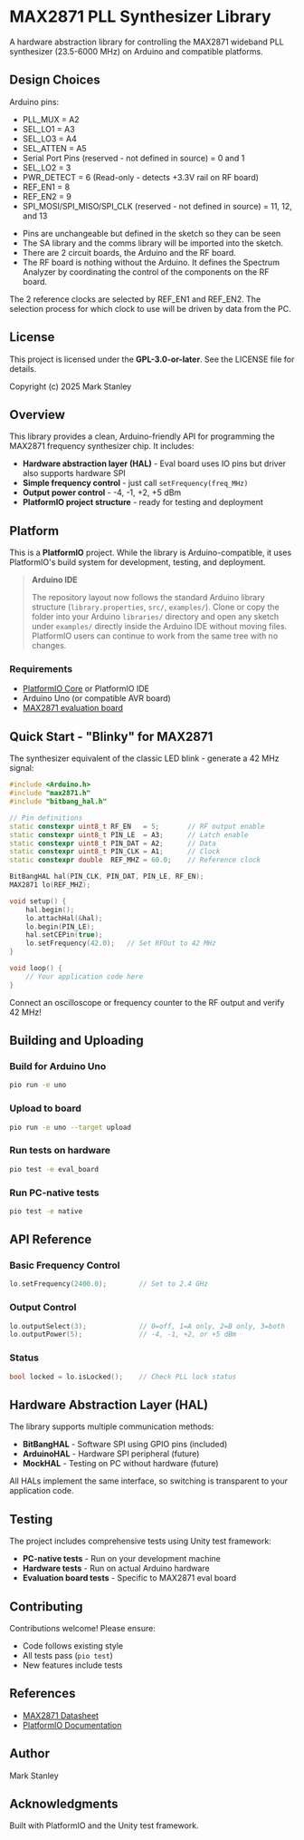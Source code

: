# MAX2871 PLL Synthesizer Library

A hardware abstraction library for controlling the MAX2871 wideband PLL synthesizer (23.5-6000 MHz) on Arduino and compatible platforms.

## Design Choices

Arduino pins:
* PLL_MUX = A2
* SEL_LO1 = A3
* SEL_LO3 = A4
* SEL_ATTEN = A5
* Serial Port Pins (reserved - not defined in source) = 0 and 1
* SEL_LO2 = 3
* PWR_DETECT = 6 (Read-only - detects +3.3V rail on RF board)
* REF_EN1 = 8
* REF_EN2 = 9
* SPI_MOSI/SPI_MISO/SPI_CLK (reserved - not defined in source) = 11, 12, and 13

- Pins are unchangeable but defined in the sketch so they can be seen
- The SA library and the comms library will be imported into the sketch.
- There are 2 circuit boards, the Arduino and the RF board.
- The RF board is nothing without the Arduino. It defines the Spectrum Analyzer by coordinating the control of the components on the RF board.

The 2 reference clocks are selected by REF_EN1 and REF_EN2. The selection process for which clock to use will be driven by data from the PC.

## License

This project is licensed under the **GPL-3.0-or-later**. See the LICENSE file for details.

Copyright (c) 2025 Mark Stanley

## Overview

This library provides a clean, Arduino-friendly API for programming the MAX2871 frequency synthesizer chip. It includes:

- **Hardware abstraction layer (HAL)** - Eval board uses IO pins but driver also supports hardware SPI
- **Simple frequency control** - just call `setFrequency(freq_MHz)`
- **Output power control** - -4, -1, +2, +5 dBm
- **PlatformIO project structure** - ready for testing and deployment

## Platform

This is a **PlatformIO** project. While the library is Arduino-compatible, it uses PlatformIO's build system for development, testing, and deployment.

> **Arduino IDE**
>
> The repository layout now follows the standard Arduino library structure (`library.properties`, `src/`, `examples/`).
> Clone or copy the folder into your Arduino `libraries/` directory and open any sketch under `examples/` directly inside the Arduino IDE without moving files. PlatformIO users can continue to work from the same tree with no changes.

### Requirements

- [PlatformIO Core](https://platformio.org/) or PlatformIO IDE
- Arduino Uno (or compatible AVR board)
- [MAX2871 evaluation board](https://github.com/Nullkraft/6GHz-Signal-Generator)

## Quick Start - "Blinky" for MAX2871

The synthesizer equivalent of the classic LED blink - generate a 42 MHz signal:
```cpp
#include <Arduino.h>
#include "max2871.h"
#include "bitbang_hal.h"

// Pin definitions
static constexpr uint8_t RF_EN   = 5;       // RF output enable
static constexpr uint8_t PIN_LE  = A3;      // Latch enable
static constexpr uint8_t PIN_DAT = A2;      // Data
static constexpr uint8_t PIN_CLK = A1;      // Clock
static constexpr double  REF_MHZ = 60.0;    // Reference clock

BitBangHAL hal(PIN_CLK, PIN_DAT, PIN_LE, RF_EN);
MAX2871 lo(REF_MHZ);

void setup() {
    hal.begin();
    lo.attachHal(&hal);
    lo.begin(PIN_LE);
    hal.setCEPin(true);
    lo.setFrequency(42.0);   // Set RFOut to 42 MHz
}

void loop() {
    // Your application code here
}
```

Connect an oscilloscope or frequency counter to the RF output and verify 42 MHz!

## Building and Uploading

### Build for Arduino Uno
```bash
pio run -e uno
```

### Upload to board
```bash
pio run -e uno --target upload
```

### Run tests on hardware
```bash
pio test -e eval_board
```

### Run PC-native tests
```bash
pio test -e native
```

## API Reference

### Basic Frequency Control
```cpp
lo.setFrequency(2400.0);        // Set to 2.4 GHz
```

### Output Control
```cpp
lo.outputSelect(3);             // 0=off, 1=A only, 2=B only, 3=both
lo.outputPower(5);              // -4, -1, +2, or +5 dBm
```

### Status
```cpp
bool locked = lo.isLocked();    // Check PLL lock status
```

## Hardware Abstraction Layer (HAL)

The library supports multiple communication methods:

- **BitBangHAL** - Software SPI using GPIO pins (included)
- **ArduinoHAL** - Hardware SPI peripheral (future)
- **MockHAL** - Testing on PC without hardware (future)

All HALs implement the same interface, so switching is transparent to your application code.

## Testing

The project includes comprehensive tests using Unity test framework:

- **PC-native tests** - Run on your development machine
- **Hardware tests** - Run on actual Arduino hardware
- **Evaluation board tests** - Specific to MAX2871 eval board

## Contributing

Contributions welcome! Please ensure:
- Code follows existing style
- All tests pass (`pio test`)
- New features include tests

## References

- [MAX2871 Datasheet](https://www.analog.com/en/products/max2871.html)
- [PlatformIO Documentation](https://docs.platformio.org/)

## Author

Mark Stanley

## Acknowledgments

Built with PlatformIO and the Unity test framework.
